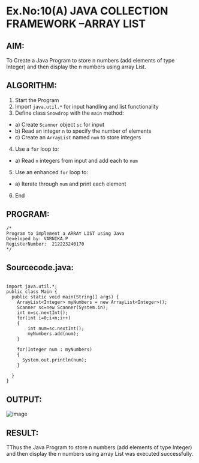 # Ex.No:10(A)         JAVA COLLECTION FRAMEWORK –ARRAY LIST
## AIM:
 To Create a Java Program to store n numbers (add elements of type Integer) and then display the n numbers using array List.

## ALGORITHM:
1.	Start the Program
2.	Import `java.util.*` for input handling and list functionality
3.	Define class `Snowdrop` with the `main` method:
-	a) Create `Scanner` object `sc` for input
-	b) Read an integer `n` to specify the number of elements
-	c) Create an `ArrayList` named `num` to store integers
4.	Use a `for` loop to:
-	a) Read `n` integers from input and add each to `num`
5.	Use an enhanced `for` loop to:
-	a) Iterate through `num` and print each element
6.	End

## PROGRAM:
 ```
/*
Program to implement a ARRAY LIST using Java
Developed by: VARNIKA.P
RegisterNumber:  212223240170
*/
```

## Sourcecode.java:

```

import java.util.*;
public class Main { 
  public static void main(String[] args) { 
    ArrayList<Integer> myNumbers = new ArrayList<Integer>();
    Scanner sc=new Scanner(System.in);
    int n=sc.nextInt();
    for(int i=0;i<n;i++)
    {
        int num=sc.nextInt();
        myNumbers.add(num);
    }
    
    for(Integer num : myNumbers)
    {
      System.out.println(num);
    }
    
  } 
}
```




## OUTPUT:

![image](https://github.com/user-attachments/assets/b5368104-8908-4dbd-a6e7-e737ad693767)



## RESULT:
TThus the Java Program to store n numbers (add elements of type Integer) and then display the n numbers using array List was executed successfully.

